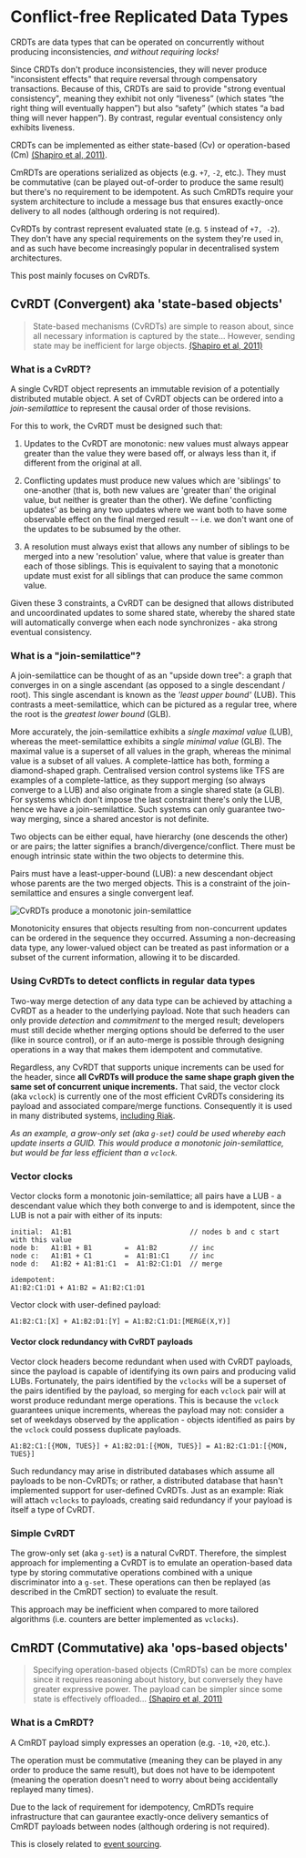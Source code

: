 # Conflict-free Replicated Data Types

CRDTs are data types that can be operated on concurrently without producing inconsistencies, _and without requiring locks!_

Since CRDTs don't produce inconsistencies, they will never produce "inconsistent effects" that require reversal through compensatory transactions. Because of this, CRDTs are said to provide "strong eventual consistency", meaning they exhibit not only “liveness” (which states “the right thing will eventually happen”) but also “safety” (which states “a bad thing will never happen”). By contrast, regular eventual consistency only exhibits liveness.

CRDTs can be implemented as either state-based (Cv) or operation-based (Cm) [(Shapiro et al, 2011)][shapiro].

CmRDTs are operations serialized as objects (e.g. `+7`, `-2`, etc.). They must be commutative (can be played out-of-order to produce the same result) but there's no requirement to be idempotent. As such CmRDTs require your system architecture to include a message bus that ensures exactly-once delivery to all nodes (although ordering is not required).

CvRDTs by contrast represent evaluated state (e.g. `5` instead of `+7, -2`). They don't have any special requirements on the system they're used in, and as such have become increasingly popular in decentralised system architectures.

This post mainly focuses on CvRDTs.

## CvRDT (Convergent) aka 'state-based objects'

> State-based mechanisms (CvRDTs) are simple to reason about, since all necessary information is captured by the state... However, sending state may be inefficient for large objects. [(Shapiro et al, 2011)][shapiro]

### What is a CvRDT?

A single CvRDT object represents an immutable revision of a potentially distributed mutable object. A set of CvRDT objects can be ordered into a *join-semilattice* to represent the causal order of those revisions. 

For this to work, the CvRDT must be designed such that:

1.  Updates to the CvRDT are monotonic: new values must always appear greater than the value they were based off, or always less than it, if different from the original at all.

2.  Conflicting updates must produce new values which are 'siblings' to one-another (that is, both new values are 'greater than' the original value, but neither is greater than the other). We define 'conflicting updates' as being any two updates where we want both to have some observable effect on the final merged result -- i.e. we don't want one of the updates to be subsumed by the other.

3.  A resolution must always exist that allows any number of siblings to be merged into a new 'resolution' value, where that value is greater than each of those siblings. This is equivalent to saying that a monotonic update must exist for all siblings that can produce the same common value.

Given these 3 constraints, a CvRDT can be designed that allows distributed and uncoordinated updates to some shared state, whereby the shared state will automatically converge when each node synchronizes - aka strong eventual consistency.

### What is a "join-semilattice"?

A join-semilattice can be thought of as an "upside down tree": a graph that converges in on a single ascendant (as opposed to a single descendant / root). This single ascendant is known as the *'least upper bound'* (LUB). This contrasts a meet-semilattice, which can be pictured as a regular tree, where the root is the *greatest lower bound* (GLB).

More accurately, the join-semilattice exhibits a *single maximal value* (LUB), whereas the meet-semilattice exhibits a *single minimal value* (GLB). The maximal value is a superset of all values in the graph, whereas the minimal value is a subset of all values. A complete-lattice has both, forming a diamond-shaped graph. Centralised version control systems like TFS are examples of a complete-lattice, as they support merging (so always converge to a LUB) and also originate from a single shared state (a GLB). For systems which don't impose the last constraint there's only the LUB, hence we have a join-semilattice. Such systems can only guarantee two-way merging, since a shared ancestor is not definite.

Two objects can be either equal, have hierarchy (one descends the other) or are pairs; the latter signifies a branch/divergence/conflict. There must be enough intrinsic state within the two objects to determine this.

Pairs must have a least-upper-bound (LUB): a new descendant object whose parents are the two merged objects. This is a constraint of the join-semilattice and ensures a single convergent leaf.

![CvRDTs produce a monotonic join-semilattice][semilattice]

Monotonicity ensures that objects resulting from non-concurrent updates can be ordered in the sequence they occurred. Assuming a non-decreasing data type, any lower-valued object can be treated as past information or a subset of the current information, allowing it to be discarded.

### Using CvRDTs to detect conflicts in regular data types

Two-way merge detection of any data type can be achieved by attaching a CvRDT as a header to the underlying payload. Note that such headers can only provide *detection* and *commitment* to the merged result; developers must still decide whether merging options should be deferred to the user (like in source control), or if an auto-merge is possible through designing operations in a way that makes them idempotent and commutative.

Regardless, any CvRDT that supports unique increments can be used for the header, since **all CvRDTs will produce the same shape graph given the same set of concurrent unique increments.** That said, the vector clock (aka `vclock`) is currently one of the most efficient CvRDTs considering its payload and associated compare/merge functions. Consequently it is used in many distributed systems, [including Riak][riak].

*As an example, a grow-only set (aka `g-set`) could be used whereby each update inserts a GUID. This would produce a monotonic join-semilattice, but would be far less efficient than a `vclock`.*

### Vector clocks

Vector clocks form a monotonic join-semilattice; all pairs have a LUB - a descendant value which they both converge to and is idempotent, since the LUB is not a pair with either of its inputs:

    initial:  A1:B1                             // nodes b and c start with this value
    node b:   A1:B1 + B1        =  A1:B2        // inc
    node c:   A1:B1 + C1        =  A1:B1:C1     // inc
    node d:   A1:B2 + A1:B1:C1  =  A1:B2:C1:D1  // merge
    
    idempotent:
    A1:B2:C1:D1 + A1:B2 = A1:B2:C1:D1

Vector clock with user-defined payload:

    A1:B2:C1:[X] + A1:B2:D1:[Y] = A1:B2:C1:D1:[MERGE(X,Y)]
    
#### Vector clock redundancy with CvRDT payloads

Vector clock headers become redundant when used with CvRDT payloads, since the payload is capable of identifying its own pairs and producing valid LUBs. Fortunately, the pairs identified by the `vclocks` will be a superset of the pairs identified by the payload, so merging for each `vclock` pair will at worst produce redundant merge operations. This is because the `vclock` guarantees unique increments, whereas the payload may not: consider a set of weekdays observed by the application - objects identified as pairs by the `vclock` could possess duplicate payloads.

    A1:B2:C1:[{MON, TUES}] + A1:B2:D1:[{MON, TUES}] = A1:B2:C1:D1:[{MON, TUES}]

Such redundancy may arise in distributed databases which assume all payloads to be non-CvRDTs; or rather, a distributed database that hasn't implemented support for user-defined CvRDTs. Just as an example: Riak will attach `vclocks` to payloads, creating said redundancy if your payload is itself a type of CvRDT.

### Simple CvRDT

The grow-only set (aka `g-set`) is a natural CvRDT. Therefore, the simplest approach for implementing a CvRDT is to emulate an operation-based data type by storing commutative operations combined with a unique discriminator into a `g-set`. These operations can then be replayed (as described in the CmRDT section) to evaluate the result.

This approach may be inefficient when compared to more tailored algorithms (i.e. counters are better implemented as `vclocks`).

## CmRDT (Commutative) aka 'ops-based objects'

> Specifying operation-based objects (CmRDTs) can be more complex since it requires reasoning about history, but conversely they have greater expressive power. The payload can be simpler since some state is effectively offloaded...  [(Shapiro et al, 2011)][shapiro]

### What is a CmRDT?

A CmRDT payload simply expresses an operation (e.g. `-10`, `+20`, etc.).

The operation must be commutative (meaning they can be played in any order to produce the same result), but does not have to be idempotent (meaning the operation doesn't need to worry about being accidentally replayed many times).

Due to the lack of requirement for idempotency, CmRDTs require infrastructure that can gaurantee exactly-once delivery semantics of CmRDT payloads between nodes (although ordering is not required).

This is closely related to [event sourcing][eventsourcing].

[shapiro]: http://hal.upmc.fr/docs/00/55/55/88/PDF/techreport.pdf  "A comprehensive study of Convergent and Commutative Replicated Data Types, Shapiro et al (2011)"
[riak]: http://docs.basho.com/riak/latest/theory/concepts/Vector-Clocks/  "Vector Clocks in Riak"
[eventsourcing]: http://martinfowler.com/eaaDev/EventSourcing.html  "Event Sourcing by Martin Fowler"
[semilattice]: images/monotonic-join-semilattice.gif  "CvRDTs produce a monotonic join-semilattice"
